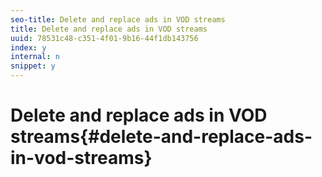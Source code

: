 ```yaml
---
seo-title: Delete and replace ads in VOD streams
title: Delete and replace ads in VOD streams
uuid: 78531c48-c351-4f01-9b16-44f1db143756
index: y
internal: n
snippet: y
---
```


# Delete and replace ads in VOD streams{#delete-and-replace-ads-in-vod-streams}

